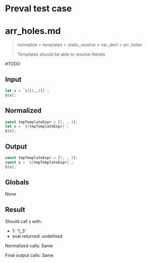 # Preval test case

# arr_holes.md

> normalize > templates > static_resolve > var_decl > arr_holes
>
> Templates should be able to resolve literals

#TODO

## Input

`````js filename=intro
let x = `${[1,,3]}`;
$(x);
`````

## Normalized

`````js filename=intro
const tmpTemplateExpr = [1, , 3];
let x = `${tmpTemplateExpr}`;
$(x);
`````

## Output

`````js filename=intro
const tmpTemplateExpr = [1, , 3];
const x = `${tmpTemplateExpr}`;
$(x);
`````

## Globals

None

## Result

Should call `$` with:
 - 1: '1,,3'
 - eval returned: undefined

Normalized calls: Same

Final output calls: Same
